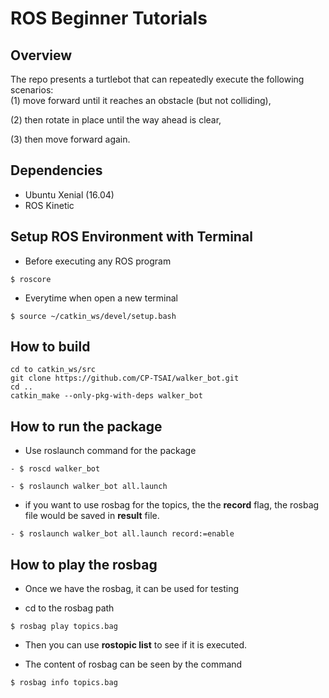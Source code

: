# ROS Beginner Tutorials


## Overview
The repo presents a turtlebot that can repeatedly execute the following scenarios:  
(1) move forward until it reaches an obstacle (but not colliding),

(2) then rotate in place until the way ahead is clear, 

(3) then move forward again.


## Dependencies
- Ubuntu Xenial (16.04)  
- ROS Kinetic  


## Setup ROS Environment with Terminal
- Before executing any ROS program
```
$ roscore
```

- Everytime when open a new terminal
```
$ source ~/catkin_ws/devel/setup.bash
```





## How to build

```
cd to catkin_ws/src
git clone https://github.com/CP-TSAI/walker_bot.git
cd ..
catkin_make --only-pkg-with-deps walker_bot
```









## How to run the package
- Use roslaunch command for the package
```
- $ roscd walker_bot

- $ roslaunch walker_bot all.launch
```

- if you want to use rosbag for the topics, the the **record** flag, the rosbag file would be saved in **result** file.

```
- $ roslaunch walker_bot all.launch record:=enable
```


## How to play the rosbag

- Once we have the rosbag, it can be used for testing

- cd to the rosbag path

```
$ rosbag play topics.bag
```

- Then you can use **rostopic list** to see if it is executed.

- The content of rosbag can be seen by the command

```
$ rosbag info topics.bag
```
